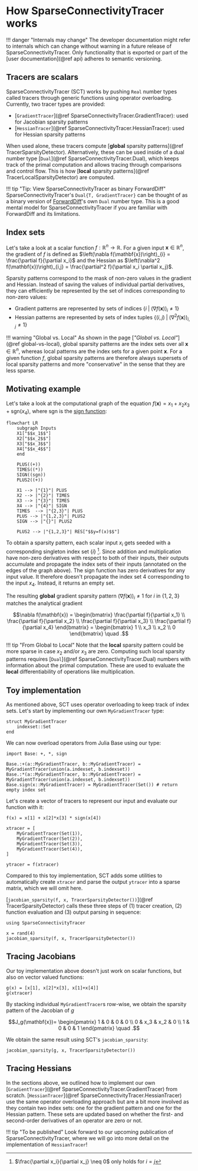 # How SparseConnectivityTracer works

!!! danger "Internals may change"
    The developer documentation might refer to internals which can change without warning in a future release of SparseConnectivityTracer.
    Only functionality that is exported or part of the [user documentation](@ref api) adheres to semantic versioning.


## Tracers are scalars

SparseConnectivityTracer (SCT) works by pushing `Real` number types called tracers through generic functions using operator overloading.
Currently, two tracer types are provided:

* [`GradientTracer`](@ref SparseConnectivityTracer.GradientTracer): used for Jacobian sparsity patterns
* [`HessianTracer`](@ref SparseConnectivityTracer.HessianTracer): used for Hessian sparsity patterns

When used alone, these tracers compute [**global** sparsity patterns](@ref TracerSparsityDetector).
Alternatively, these can be used inside of a dual number type [`Dual`](@ref SparseConnectivityTracer.Dual), 
which keeps track of the primal computation and allows tracing through comparisons and control flow.
This is how [**local** sparsity patterns](@ref TracerLocalSparsityDetector) are computed.

!!! tip "Tip: View SparseConnectivityTracer as binary ForwardDiff"
     SparseConnectivityTracer's `Dual{T, GradientTracer}` can be thought of as a binary version of [ForwardDiff](https://github.com/JuliaDiff/ForwardDiff.jl)'s own `Dual` number type.
     This is a good mental model for SparseConnectivityTracer if you are familiar with ForwardDiff and its limitations.


## Index sets

Let's take a look at a scalar function $f: \mathbb{R}^n \rightarrow \mathbb{R}$.
For a given input $\mathbf{x} \in \mathbb{R}^n$, 
the gradient of $f$ is defined as $\left(\nabla f(\mathbf{x})\right)_{i} = \frac{\partial f}{\partial x_i}$ 
and the Hessian as $\left(\nabla^2 f(\mathbf{x})\right)_{i,j} = \frac{\partial^2 f}{\partial x_i \partial x_j}$. 

Sparsity patterns correspond to the mask of non-zero values in the gradient and Hessian.
Instead of saving the values of individual partial derivatives, they can efficiently be represented by the set of indices corresponding to non-zero values:

* Gradient patterns are represented by sets of indices $\left\{i \;\big|\; \left(\nabla f(\mathbf{x})\right)_{i} \neq 1\right\}$
* Hessian patterns are represented by sets of index tuples $\left\{(i, j) \;\Big|\; \left(\nabla^2 f(\mathbf{x})\right)_{i,j} \neq 1\right\}$


!!! warning "Global vs. Local"
    As shown in the page [*"Global vs. Local"*](@ref global-vs-local),
    global sparsity patterns are the index sets over all $\mathbf{x}\in\mathbb{R}^n$,
    whereas local patterns are the index sets for a given point $\mathbf{x}$.
    For a given function $f$, global sparsity patterns are therefore always supersets of local sparsity patterns 
    and more "conservative" in the sense that they are less sparse. 

## Motivating example

Let's take a look at the computational graph of the equation $f(\mathbf{x}) = x_1 + x_2x_3 + \text{sgn}(x_4)$,
where $\text{sgn}$ is the [sign function](https://en.wikipedia.org/wiki/Sign_function):


```mermaid
flowchart LR
    subgraph Inputs
    X1["$$x_1$$"]
    X2["$$x_2$$"]
    X3["$$x_3$$"]
    X4["$$x_4$$"]
    end

    PLUS((+))
    TIMES((*))
    SIGN((sgn))
    PLUS2((+))

    X1 --> |"{1}"| PLUS
    X2 --> |"{2}"| TIMES
    X3 --> |"{3}"| TIMES
    X4 --> |"{4}"| SIGN
    TIMES  --> |"{2,3}"| PLUS
    PLUS --> |"{1,2,3}"| PLUS2
    SIGN --> |"{}"| PLUS2

    PLUS2 --> |"{1,2,3}"| RES["$$y=f(x)$$"]
```
To obtain a sparsity pattern, each scalar input $x_i$ gets seeded with a corresponding singleton index set $\{i\}$ [^1]. 
Since addition and multiplication have non-zero derivatives with respect to both of their inputs, 
their outputs accumulate and propagate the index sets of their inputs (annotated on the edges of the graph above).
The sign function has zero derivatives for any input value. It therefore doesn't propagate the index set ${4}$ corresponding to the input $x_4$. Instead, it returns an empty set.

[^1]: $\frac{\partial x_i}{\partial x_j} \neq 0$ only holds for $i=j$

The resulting **global** gradient sparsity pattern $\left(\nabla f(\mathbf{x})\right)_{i} \neq 1$ for $i$ in $\{1, 2, 3\}$ matches the analytical gradient

```math 
\nabla f(\mathbf{x}) = \begin{bmatrix}
    \frac{\partial f}{\partial x_1} \\
    \frac{\partial f}{\partial x_2} \\
    \frac{\partial f}{\partial x_3} \\
    \frac{\partial f}{\partial x_4}
\end{bmatrix}
=
\begin{bmatrix}
    1 \\
    x_3 \\
    x_2 \\
    0
\end{bmatrix} \quad .
```

!!! tip "From Global to Local"
    Note that the **local** sparsity pattern could be more sparse in case $x_2$ and/or $x_3$ are zero.
    Computing such local sparsity patterns requires [`Dual`](@ref SparseConnectivityTracer.Dual) numbers with information about the primal computation. 
    These are used to evaluate the **local** differentiability of operations like multiplication.

## Toy implementation

As mentioned above, SCT uses operator overloading to keep track of index sets.
Let's start by implementing our own `MyGradientTracer` type:

```@example toytracer
struct MyGradientTracer
    indexset::Set
end
```

We can now overload operators from Julia Base using our type:

```@example toytracer
import Base: +, *, sign

Base.:+(a::MyGradientTracer, b::MyGradientTracer) = MyGradientTracer(union(a.indexset, b.indexset))
Base.:*(a::MyGradientTracer, b::MyGradientTracer) = MyGradientTracer(union(a.indexset, b.indexset))
Base.sign(x::MyGradientTracer) = MyGradientTracer(Set()) # return empty index set
```

Let's create a vector of tracers to represent our input and evaluate our function with it:

```@example toytracer
f(x) = x[1] + x[2]*x[3] * sign(x[4])

xtracer = [
    MyGradientTracer(Set(1)),
    MyGradientTracer(Set(2)),
    MyGradientTracer(Set(3)),
    MyGradientTracer(Set(4)),
]

ytracer = f(xtracer)
```

Compared to this toy implementation, SCT adds some utilities to automatically create `xtracer` and parse the output `ytracer` into a sparse matrix, which we will omit here.

[`jacobian_sparsity(f, x, TracerSparsityDetector())`](@ref TracerSparsityDetector) calls these three steps of (1) tracer creation, (2) function evaluation and (3) output parsing in sequence:

```@example toytracer
using SparseConnectivityTracer

x = rand(4)
jacobian_sparsity(f, x, TracerSparsityDetector())
```

## Tracing Jacobians

Our toy implementation above doesn't just work on scalar functions, but also on vector valued functions:

```@example toytracer
g(x) = [x[1], x[2]*x[3], x[1]+x[4]]
g(xtracer)
```

By stacking individual `MyGradientTracer`s row-wise, we obtain the sparsity pattern of the Jacobian of $g$

```math
J_g(\mathbf{x})=
\begin{pmatrix}
1 & 0 & 0 & 0 \\
0 & x_3 & x_2 & 0 \\
1 & 0 & 0 & 1
\end{pmatrix} \quad .
```

We obtain the same result using SCT's `jacobian_sparsity`:
```@example toytracer
jacobian_sparsity(g, x, TracerSparsityDetector())
```

## Tracing Hessians

In the sections above, we outlined how to implement our own [`GradientTracer`](@ref SparseConnectivityTracer.GradientTracer) from scratch.
[`HessianTracer`](@ref SparseConnectivityTracer.HessianTracer) use the same operator overloading approach but are a bit more involved as they contain two index sets: 
one for the gradient pattern and one for the Hessian pattern. 
These sets are updated based on whether the first- and second-order derivatives of an operator are zero or not.

!!! tip "To be published"
    Look forward to our upcoming publication of SparseConnectivityTracer, 
    where we will go into more detail on the implementation of `HessianTracer`!
